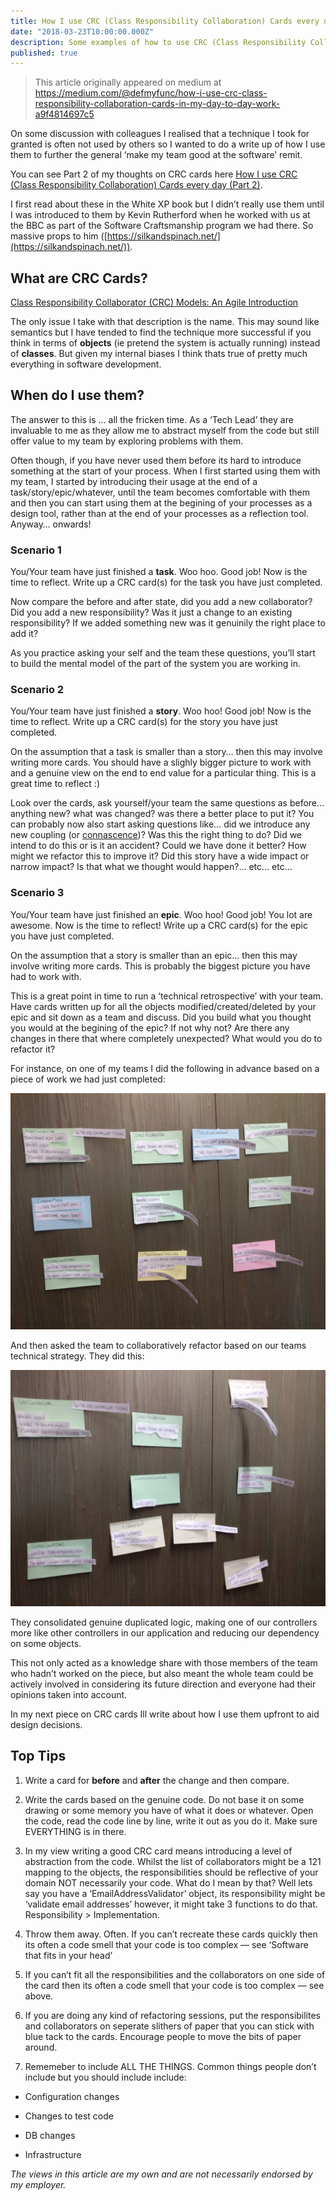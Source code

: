 ```yaml
---
title: How I use CRC (Class Responsibility Collaboration) Cards every day (Part 1)
date: "2018-03-23T10:00:00.000Z"
description: Some examples of how to use CRC (Class Responsibility Collaboration) cards in your day to day work
published: true
---
```

> This article originally appeared on medium at https://medium.com/@defmyfunc/how-i-use-crc-class-responsibility-collaboration-cards-in-my-day-to-day-work-a9f4814697c5

On some discussion with colleagues I realised that a technique I took for granted is often not used by others so I wanted to do a write up of how I use them to further the general ‘make my team good at the software’ remit.

You can see Part 2 of my thoughts on CRC cards here [How I use CRC (Class Responsibility Collaboration) Cards every day (Part 2)](https://www.defmyfunc.com/2018-03-28_how_i_use_crc_part_2/). 

I first read about these in the White XP book but I didn’t really use them until I was introduced to them by Kevin Rutherford when he worked with us at the BBC as part of the Software Craftsmanship program we had there. So massive props to him ([https://silkandspinach.net/](https://silkandspinach.net/)).

## What are CRC Cards?
[Class Responsibility Collaborator (CRC) Models: An Agile Introduction](http://www.agilemodeling.com/artifacts/crcModel.htm)

The only issue I take with that description is the name. This may sound like semantics but I have tended to find the technique more successful if you think in terms of **objects** (ie pretend the system is actually running) instead of **classes**. But given my internal biases I think thats true of pretty much everything in software development.

## When do I use them?

The answer to this is … all the fricken time. As a ‘Tech Lead’ they are invaluable to me as they allow me to abstract myself from the code but still offer value to my team by exploring problems with them.

Often though, if you have never used them before its hard to introduce something at the start of your process. When I first started using them with my team, I started by introducing their usage at the end of a task/story/epic/whatever, until the team becomes comfortable with them and then you can start using them at the begining of your processes as a design tool, rather than at the end of your processes as a reflection tool. Anyway… onwards!

### Scenario 1

You/Your team have just finished a **task**. Woo hoo. Good job! Now is the time to reflect. Write up a CRC card(s) for the task you have just completed.

Now compare the before and after state, did you add a new collaborator? Did you add a new responsibility? Was it just a change to an existing responsibility? If we added something new was it genuinily the right place to add it?

As you practice asking your self and the team these questions, you’ll start to build the mental model of the part of the system you are working in.

### Scenario 2

You/Your team have just finished a **story**. Woo hoo! Good job! Now is the time to reflect. Write up a CRC card(s) for the story you have just completed.

On the assumption that a task is smaller than a story… then this may involve writing more cards. You should have a slighly bigger picture to work with and a genuine view on the end to end value for a particular thing. This is a great time to reflect :)

Look over the cards, ask yourself/your team the same questions as before… anything new? what was changed? was there a better place to put it? You can probably now also start asking questions like… did we introduce any new coupling (or [connascence](https://connascence.io/))? Was this the right thing to do? Did we intend to do this or is it an accident? Could we have done it better? How might we refactor this to improve it? Did this story have a wide impact or narrow impact? Is that what we thought would happen?… etc… etc…

### Scenario 3

You/Your team have just finished an **epic**. Woo hoo! Good job! You lot are awesome. Now is the time to reflect! Write up a CRC card(s) for the epic you have just completed.

On the assumption that a story is smaller than an epic… then this may involve writing more cards. This is probably the biggest picture you have had to work with.

This is a great point in time to run a ‘technical retrospective’ with your team. Have cards written up for all the objects modified/created/deleted by your epic and sit down as a team and discuss. Did you build what you thought you would at the begining of the epic? If not why not? Are there any changes in there that where completely unexpected? What would you do to refactor it?

For instance, on one of my teams I did the following in advance based on a piece of work we had just completed:

![CRC cards on a board before the team have refactored](./1*mvs3sqQEBapabFkhZC36kw.jpeg)

And then asked the team to collaboratively refactor based on our teams technical strategy. They did this:

![CRC cards on a board after the team have refactored](./1*VYzYAfa7IWoF-OT-CsqL4Q.jpeg)

They consolidated genuine duplicated logic, making one of our controllers more like other controllers in our application and reducing our dependency on some objects.

This not only acted as a knowledge share with those members of the team who hadn’t worked on the piece, but also meant the whole team could be actively involved in considering its future direction and everyone had their opinions taken into account.

In my next piece on CRC cards Ill write about how I use them upfront to aid design decisions.

## Top Tips

1. Write a card for **before** and **after** the change and then compare.

1. Write the cards based on the genuine code. Do not base it on some drawing or some memory you have of what it does or whatever. Open the code, read the code line by line, write it out as you do it. Make sure EVERYTHING is in there.

1. In my view writing a good CRC card means introducing a level of abstraction from the code. Whilst the list of collaborators might be a 121 mapping to the objects, the responsibilities should be reflective of your domain NOT necessarily your code. What do I mean by that? Well lets say you have a ‘EmailAddressValidator’ object, its responsibility might be ‘validate email addresses’ however, it might take 3 functions to do that. Responsibility > Implementation.

1. Throw them away. Often. If you can’t recreate these cards quickly then its often a code smell that your code is too complex — see ‘Software that fits in your head’

1. If you can’t fit all the responsibilities and the collaborators on one side of the card then its often a code smell that your code is too complex — see above.

1. If you are doing any kind of refactoring sessions, put the responsibilites and collaborators on seperate slithers of paper that you can stick with blue tack to the cards. Encourage people to move the bits of paper around.

1. Rememeber to include ALL THE THINGS. Common things people don’t include but you should include include:

* Configuration changes

* Changes to test code

* DB changes

* Infrastructure

*The views in this article are my own and are not necessarily endorsed by my employer.*